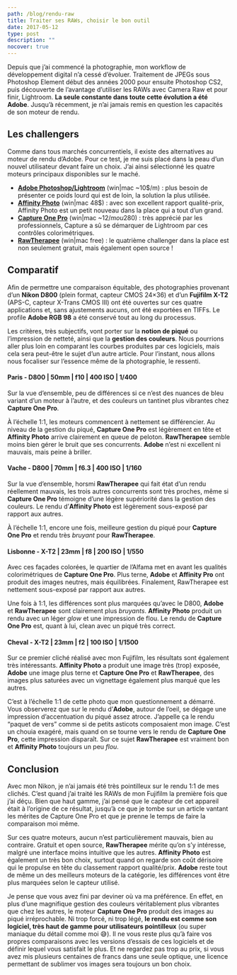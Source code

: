 ```yaml
---
path: /blog/rendu-raw
title: Traiter ses RAWs, choisir le bon outil
date: 2017-05-12
type: post
description: ""
nocover: true
---
```


Depuis que j’ai commencé la photographie, mon workflow de développement digital n’a cessé d’évoluer. Traitement de JPEGs sous Photoshop Element début des années 2000 pour ensuite Photoshop CS2, puis découverte de l’avantage d’utiliser les RAWs avec Camera Raw et pour finir, Lightroom. **La seule constante dans toute cette évolution a été Adobe**. Jusqu’à récemment, je n’ai jamais remis en question les capacités de son moteur de rendu.

## Les challengers
Comme dans tous marchés concurrentiels, il existe des alternatives au moteur de rendu d’Adobe.  Pour ce test, je me suis placé dans la peau d’un nouvel utilisateur devant faire un choix. J’ai ainsi sélectionné les quatre moteurs principaux disponibles sur le maché.

- [**Adobe Photoshop/Lightroom**](http://www.adobe.com/ch_fr/creativecloud/photography.html) (win|mac ~10$/m) : plus besoin de présenter ce poids lourd qui est de loin, la solution la plus utilisée.
- [**Affinity Photo**](https://affinity.serif.com/fr/photo/) (win|mac 48$) : avec son excellent rapport qualité-prix, Affinity Photo est un petit nouveau dans la place qui a tout d’un grand.
- [**Capture One Pro**](https://www.phaseone.com/en/Products/Software/Capture-One-Pro/Highlights.aspx) (win|mac ~12$/m ou 280$) : très apprécié par les professionnels, Capture a sû se démarquer de Lightroom par ces contrôles colorimétriques.
- [**RawTherapee**](http://rawtherapee.com/) (win|mac free) : le quatrième challenger dans la place est non seulement gratuit, mais également open source !

## Comparatif
Afin de permettre une comparaison équitable, des photographies provenant d’un **Nikon D800** (plein format, capteur CMOS 24×36) et d’un **Fujifilm X-T2** (APS-C, capteur X-Trans CMOS III) ont été ouvertes sur ces quatre applications et, sans ajustements aucuns, ont été exportées en TIFFs. Le profile **Adobe RGB 98** a été conservé tout au long du processus.

Les critères, très subjectifs, vont porter sur la **notion de piqué** ou l’impression de netteté, ainsi que la **gestion des couleurs**. Nous pourrions aller plus loin en comparant les courbes produites par ces logiciels, mais cela sera peut-être le sujet d’un autre article. Pour l’instant, nous allons nous focaliser sur l’essence même de la photographie, le ressenti.

#### Paris - D800 | 50mm | f10 | 400 ISO | 1/400

<div><gallery sources='[
  { "src": "paris_global.jpg" }
]'></gallery></div>

Sur la vue d’ensemble, peu de différences si ce n’est des nuances de bleu variant d’un moteur à l’autre, et des couleurs un tantinet plus vibrantes chez **Capture One Pro**. 

<div><gallery sources='[
  { "src": "paris_zoomed.jpg" }
]'></gallery></div>

À l’échelle 1:1, les moteurs commencent à nettement se différencier. Au niveau de la gestion du piqué, **Capture One Pro** est légèrement en tête et **Affinity Photo** arrive clairement en queue de peloton. **RawTherapee** semble moins bien gérer le bruit que ses concurrents. **Adobe** n’est ni excellent ni mauvais, mais peine à briller.

#### Vache - D800 | 70mm | f6.3 | 400 ISO | 1/160

<div><gallery sources='[
  { "src": "cow_global.jpg" }
]'></gallery></div>

Sur la vue d’ensemble, horsmi **RawTherapee** qui fait état d’un rendu réellement mauvais, les trois autres concurrents sont très proches, même si **Capture One Pro** témoigne d’une légère supériorité dans la gestion des couleurs. Le rendu d’**Affinity Photo** est légèrement sous-exposé par rapport aux autres.

<div><gallery sources='[
  { "src": "cow_zoomed.jpg" }
]'></gallery></div>

À l’échelle 1:1, encore une fois, meilleure gestion du piqué pour **Capture One Pro** et rendu très *bruyant* pour **RawTherapee**. 

#### Lisbonne - X-T2 | 23mm | f8 | 200 ISO | 1/550

<div><gallery sources='[
  { "src": "city_global.jpg" }
]'></gallery></div>

Avec ces façades colorées, le quartier de l’Alfama met en avant les qualités colorimétriques de **Capture One Pro**. Plus terne, **Adobe** et **Affinity Pro** ont produit des images neutres, mais équilibrées. Finalement, RawTherapee est nettement sous-exposé par rapport aux autres.

<div><gallery sources='[
  { "src": "citi_zoomed.jpg" }
]'></gallery></div>

Une fois à 1:1, les différences sont plus marquées qu’avec le D800, **Adobe** et **RawTherapee** sont clairement plus *bruyants*. **Affinity Photo** produit un rendu avec un léger *glow* et une impression de flou. Le rendu de **Capture One Pro** est, quant à lui, clean avec un piqué très correct.

#### Cheval - X-T2 | 23mm | f2 | 100 ISO | 1/1500

<div><gallery sources='[
  { "src": "horse_global.jpg" }
]'></gallery></div>

Sur ce premier cliché réalisé avec mon Fujifilm, les résultats sont également très intéressants. **Affinity Photo** a produit une image très (trop) exposée, **Adobe** une image plus terne et **Capture One Pro** et **RawTherapee**, des images plus saturées avec un vignettage également plus marqué que les autres.

<div><gallery sources='[
  { "src": "horse_zoomed.jpg" }
]'></gallery></div>

C’est à l’échelle 1:1 de cette photo que mon questionnement a démarré. Vous observerez que sur le rendu d’**Adobe**, autour de l’oeil, se dégage une impression d’accentuation du piqué assez atroce. J’appelle ça le rendu “paquet de vers” comme si de petits asticots composaient mon image. C’est un chouia exagéré, mais quand on se tourne vers le rendu de **Capture One Pro**, cette impression disparaît. Sur ce sujet **RawTherapee** est vraiment bon et **Affinity Photo** toujours un peu *flou*.

## Conclusion
Avec mon Nikon, je n’ai jamais été très pointilleux sur le rendu 1:1 de mes clichés. C’est quand j’ai traité les RAWs de mon Fujifilm la première fois que j’ai déçu. Bien que haut gamme, j’ai pensé que le capteur de cet appareil était à l’origine de ce résultat, jusqu’à ce que je tombe sur un article vantant les mérites de Capture One Pro et que je prenne le temps de faire la comparaison moi même.

Sur ces quatre moteurs, aucun n’est particulièrement mauvais, bien au contraire. Gratuit et open source, **RawTherapee** mérite qu’on s’y intéresse, malgré une interface moins intuitive que les autres. **Affinity Photo** est également un très bon choix, surtout quand on regarde son coût dérisoire qui le propulse en tête du classement rapport qualité/prix. **Adobe** reste tout de même un des meilleurs moteurs de la catégorie, les différences vont être plus marquées selon le capteur utilisé.

Je pense que vous avez fini par deviner où va ma préférence. En effet, en plus d’une magnifique gestion des couleurs véritablement plus vibrantes que chez les autres, le moteur **Capture One Pro** produit des images au piqué irréprochable. Ni trop forcé, ni trop légé, **le rendu est comme son logiciel, très haut de gamme pour utilisateurs pointilleux** (ou super maniaque du détail comme moi :sweat_smile:). Il ne vous reste plus qu’à faire vos propres comparaisons avec les versions d’essais de ces logiciels et de définir lequel vous satisfait le plus. Et ne regardez pas trop au prix, si vous avez mis plusieurs centaines de francs dans une seule optique, une licence permettant de sublimer vos images sera toujours un bon choix.
